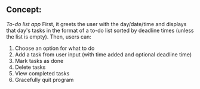 ## Concept:
*To-do list app*
First, it greets the user with the day/date/time and displays that day's tasks in the format of a to-do list sorted by deadline times (unless the list is empty). Then, users can:
1. Choose an option for what to do
2. Add a task from user input (with time added and optional deadline time)
3. Mark tasks as done
4. Delete tasks
5. View completed tasks
7. Gracefully quit program